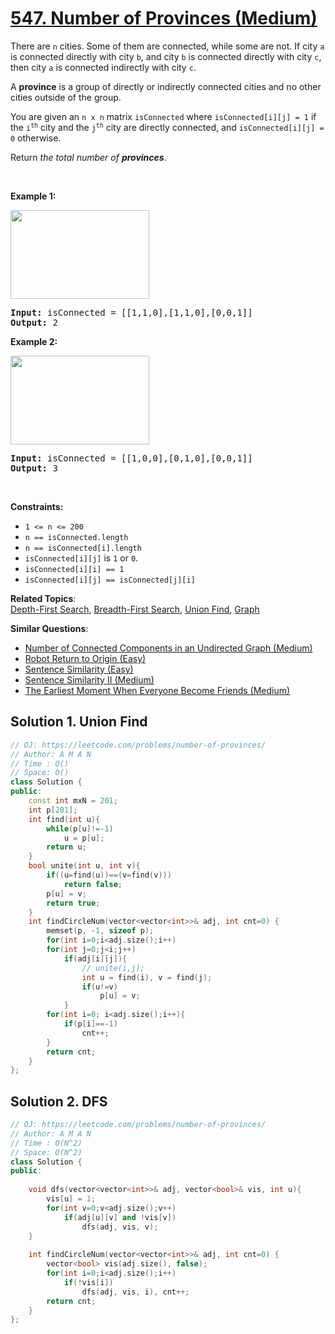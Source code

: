 # [547. Number of Provinces (Medium)](https://leetcode.com/problems/number-of-provinces/)

<p>There are <code>n</code> cities. Some of them are connected, while some are not. If city <code>a</code> is connected directly with city <code>b</code>, and city <code>b</code> is connected directly with city <code>c</code>, then city <code>a</code> is connected indirectly with city <code>c</code>.</p>

<p>A <strong>province</strong> is a group of directly or indirectly connected cities and no other cities outside of the group.</p>

<p>You are given an <code>n x n</code> matrix <code>isConnected</code> where <code>isConnected[i][j] = 1</code> if the <code>i<sup>th</sup></code> city and the <code>j<sup>th</sup></code> city are directly connected, and <code>isConnected[i][j] = 0</code> otherwise.</p>

<p>Return <em>the total number of <strong>provinces</strong></em>.</p>

<p>&nbsp;</p>
<p><strong>Example 1:</strong></p>
<img alt="" src="https://assets.leetcode.com/uploads/2020/12/24/graph1.jpg" style="width: 222px; height: 142px;">
<pre><strong>Input:</strong> isConnected = [[1,1,0],[1,1,0],[0,0,1]]
<strong>Output:</strong> 2
</pre>

<p><strong>Example 2:</strong></p>
<img alt="" src="https://assets.leetcode.com/uploads/2020/12/24/graph2.jpg" style="width: 222px; height: 142px;">
<pre><strong>Input:</strong> isConnected = [[1,0,0],[0,1,0],[0,0,1]]
<strong>Output:</strong> 3
</pre>

<p>&nbsp;</p>
<p><strong>Constraints:</strong></p>

<ul>
	<li><code>1 &lt;= n &lt;= 200</code></li>
	<li><code>n == isConnected.length</code></li>
	<li><code>n == isConnected[i].length</code></li>
	<li><code>isConnected[i][j]</code> is <code>1</code> or <code>0</code>.</li>
	<li><code>isConnected[i][i] == 1</code></li>
	<li><code>isConnected[i][j] == isConnected[j][i]</code></li>
</ul>

**Related Topics**:  
[Depth-First Search](https://leetcode.com/tag/depth-first-search/), [Breadth-First Search](https://leetcode.com/tag/breadth-first-search/), [Union Find](https://leetcode.com/tag/union-find/), [Graph](https://leetcode.com/tag/graph/)

**Similar Questions**:
* [Number of Connected Components in an Undirected Graph (Medium)](https://leetcode.com/problems/number-of-connected-components-in-an-undirected-graph/)
* [Robot Return to Origin (Easy)](https://leetcode.com/problems/robot-return-to-origin/)
* [Sentence Similarity (Easy)](https://leetcode.com/problems/sentence-similarity/)
* [Sentence Similarity II (Medium)](https://leetcode.com/problems/sentence-similarity-ii/)
* [The Earliest Moment When Everyone Become Friends (Medium)](https://leetcode.com/problems/the-earliest-moment-when-everyone-become-friends/)

## Solution 1. Union Find

```cpp
// OJ: https://leetcode.com/problems/number-of-provinces/
// Author: A M A N
// Time : O()
// Space: O()
class Solution {
public:
    const int mxN = 201;
    int p[201];
    int find(int u){
        while(p[u]!=-1)
            u = p[u];
        return u;
    }
    bool unite(int u, int v){
        if((u=find(u))==(v=find(v)))
            return false;
        p[u] = v;
        return true;
    }
    int findCircleNum(vector<vector<int>>& adj, int cnt=0) {
        memset(p, -1, sizeof p);
        for(int i=0;i<adj.size();i++)
        for(int j=0;j<i;j++)
            if(adj[i][j]){
                // unite(i,j);
                int u = find(i), v = find(j);
                if(u!=v)
                    p[u] = v;
            }
        for(int i=0; i<adj.size();i++){
            if(p[i]==-1)
                cnt++;
        }
        return cnt;
    }
};
```
## Solution 2. DFS

```cpp
// OJ: https://leetcode.com/problems/number-of-provinces/
// Author: A M A N
// Time : O(N^2)
// Space: O(N^2)
class Solution {
public:
    
    void dfs(vector<vector<int>>& adj, vector<bool>& vis, int u){
        vis[u] = 1;
        for(int v=0;v<adj.size();v++)
            if(adj[u][v] and !vis[v])
                dfs(adj, vis, v);
    }
    
    int findCircleNum(vector<vector<int>>& adj, int cnt=0) {
        vector<bool> vis(adj.size(), false);
        for(int i=0;i<adj.size();i++)
            if(!vis[i])
                dfs(adj, vis, i), cnt++;
        return cnt;
    }
};
```